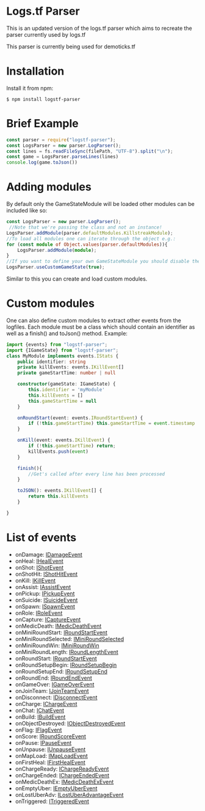 # Logs.tf Parser

This is an updated version of the logs.tf parser which aims to recreate the parser currently used by logs.tf

This parser is currently being used for demoticks.tf

# Installation

Install it from npm:

    $ npm install logstf-parser

# Brief Example
```ts
const parser = require("logstf-parser");
const LogsParser = new parser.LogParser();
const lines = fs.readFileSync(filePath, "UTF-8").split("\n");
const game = LogsParser.parseLines(lines) 
console.log(game.toJson())
```
# Adding modules
By default only the GameStateModule will be loaded other modules can be included like so:
```ts
const LogsParser = new parser.LogParser();
 //Note that we're passing the class and not an instance!
LogsParser.addModule(parser.defaultModules.KillstreakModule);
//To load all modules one can iterate through the object e.g.:
for (const module of Object.values(parser.defaultModules)){
    LogsParser.addModule(module);
}
//If you want to define your own GameStateModule you should disable the provided one like this:
LogsParser.useCustomGameState(true);
```
Similar to this you can create and load custom modules.
# Custom modules
One can also define custom modules to extract other events from the logfiles.
Each module must be a class which should contain an identifier as well as a finish() and toJson() method.
Example:
```ts
import {events} from "logstf-parser";
import {IGameState} from "logstf-parser";
class MyModule implements events.IStats {
    public identifier: string
    private killEvents: events.IKillEvent[]
    private gameStartTime: number | null

    constructor(gameState: IGameState) {
        this.identifier = 'myModule'
        this.killEvents = []
        this.gameStartTime = null
    }

    onRoundStart(event: events.IRoundStartEvent) {
        if (!this.gameStartTime) this.gameStartTime = event.timestamp
    }

    onKill(event: events.IKillEvent) {
        if (!this.gameStartTime) return;
        killEvents.push(event)
    }

    finish(){
        //Get's called after every line has been processed
    }

    toJSON(): events.IKillEvent[] {
        return this.killEvents
    }

}
```
# List of events
- onDamage: [IDamageEvent](https://github.com/TheBv/logstf-parser/blob/master/events.ts#L91)
- onHeal: [IHealEvent](https://github.com/TheBv/logstf-parser/blob/master/events.ts#L100)
- onShot: [IShotEvent](https://github.com/TheBv/logstf-parser/blob/master/events.ts#L106)
- onShotHit: [IShotHitEvent](https://github.com/TheBv/logstf-parser/blob/master/events.ts#L111)
- onKill: [IKillEvent](https://github.com/TheBv/logstf-parser/blob/master/events.ts#L82)
- onAssist: [IAssistEvent](https://github.com/TheBv/logstf-parser/blob/master/events.ts#L116)
- onPickup: [IPickupEvent](https://github.com/TheBv/logstf-parser/blob/master/events.ts#L124)
- onSuicide: [ISuicideEvent](https://github.com/TheBv/logstf-parser/blob/master/events.ts#L136)
- onSpawn: [ISpawnEvent](https://github.com/TheBv/logstf-parser/blob/master/events.ts#L145)
- onRole: [IRoleEvent](https://github.com/TheBv/logstf-parser/blob/master/events.ts#L140)
- onCapture: [ICaptureEvent](https://github.com/TheBv/logstf-parser/blob/master/events.ts#L150)
- onMedicDeath: [IMedicDeathEvent](https://github.com/TheBv/logstf-parser/blob/master/events.ts#L158)
- onMiniRoundStart: [IRoundStartEvent](https://github.com/TheBv/logstf-parser/blob/master/events.ts#L173)
- onMiniRoundSelected: [IMiniRoundSelected](https://github.com/TheBv/logstf-parser/blob/master/events.ts#L169)
- onMiniRoundWin: [IMiniRoundWin](https://github.com/TheBv/logstf-parser/blob/master/events.ts#L180)
- onMiniRoundLength: [IRoundLengthEvent](https://github.com/TheBv/logstf-parser/blob/master/events.ts#L189)
- onRoundStart: [IRoundStartEvent](https://github.com/TheBv/logstf-parser/blob/master/events.ts#L173)
- onRoundSetupBegin: [IRoundSetupBegin](https://github.com/TheBv/logstf-parser/blob/master/events.ts#L185)
- onRoundSetupEnd: [IRoundSetupEnd](https://github.com/TheBv/logstf-parser/blob/master/events.ts#L187)
- onRoundEnd: [IRoundEndEvent](https://github.com/TheBv/logstf-parser/blob/master/events.ts#L175)
- onGameOver: [IGameOverEvent](https://github.com/TheBv/logstf-parser/blob/master/events.ts#L198)
- onJoinTeam: [IJoinTeamEvent](https://github.com/TheBv/logstf-parser/blob/master/events.ts#L202)
- onDisconnect: [IDisconnectEvent](https://github.com/TheBv/logstf-parser/blob/master/events.ts#L207)
- onCharge: [IChargeEvent](https://github.com/TheBv/logstf-parser/blob/master/events.ts#L212)
- onChat: [IChatEvent](https://github.com/TheBv/logstf-parser/blob/master/events.ts#L240)
- onBuild: [IBuildEvent](https://github.com/TheBv/logstf-parser/blob/master/events.ts#L245)
- onObjectDestroyed: [IObjectDestroyedEvent](https://github.com/TheBv/logstf-parser/blob/master/events.ts#L251)
- onFlag: [IFlagEvent](https://github.com/TheBv/logstf-parser/blob/master/events.ts#L130)
- onScore: [IRoundScoreEvent](https://github.com/TheBv/logstf-parser/blob/master/events.ts#L193)
- onPause: [IPauseEvent](https://github.com/TheBv/logstf-parser/blob/master/events.ts#L261)
- onUnpause: [IUnpauseEvent](https://github.com/TheBv/logstf-parser/blob/master/events.ts#L262)
- onMapLoad: [IMapLoadEvent](https://github.com/TheBv/logstf-parser/blob/master/events.ts#L263)
- onFirstHeal: [IFirstHealEvent](https://github.com/TheBv/logstf-parser/blob/master/events.ts#L217)
- onChargeReady: [IChargeReadyEvent](https://github.com/TheBv/logstf-parser/blob/master/events.ts#L222)
- onChargeEnded: [IChargeEndedEvent](https://github.com/TheBv/logstf-parser/blob/master/events.ts#L226)
- onMedicDeathEx: [IMedicDeathExEvent](https://github.com/TheBv/logstf-parser/blob/master/events.ts#L158)
- onEmptyUber: [IEmptyUberEvent](https://github.com/TheBv/logstf-parser/blob/master/events.ts#L231)
- onLostUberAdv: [ILostUberAdvantageEvent](https://github.com/TheBv/logstf-parser/blob/master/events.ts#L235)
- onTriggered: [ITriggeredEvent](https://github.com/TheBv/logstf-parser/blob/master/events.ts#L266)